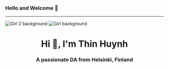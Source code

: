 ### Hello and Welcome 👋
---
<!--
**Susanhuynh/Susanhuynh** is a ✨ _special_ ✨ repository because its `README.md` (this file) appears on your GitHub profile.

Here are some ideas to get you started:

- 🔭 I’m currently working on ...
- 🌱 I’m currently learning ...
- 👯 I’m looking to collaborate on ...
- 🤔 I’m looking for help with ...
- 💬 Ask me about ...
- 📫 How to reach me: ...
- 😄 Pronouns: ...
- ⚡ Fun fact: ...
-->

![Girl 2 background](https://user-images.githubusercontent.com/10942817/236003569-de7f0df6-f1d6-46c3-9f1b-bce6743f8408.png)
![Girl background](https://user-images.githubusercontent.com/10942817/236003665-adcb2de2-509d-42be-ba57-e5c5c030e969.png)


<h1 align="center">Hi 👋, I'm Thin Huynh</h1>
<h3 align="center">A passionate DA from Helsinki, Finland</h3>
